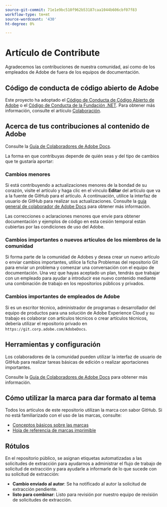 ```yaml
---
source-git-commit: 71e1e9bc510f962b53187caa1044b606cbf07f83
workflow-type: tm+mt
source-wordcount: '430'
ht-degree: 0%

---
```

# Artículo de Contribute

Agradecemos las contribuciones de nuestra comunidad, así como de los empleados de Adobe de fuera de los equipos de documentación.

## Código de conducta de código abierto de Adobe

Este proyecto ha adoptado el [Código de Conducta de Código Abierto de Adobe](code-of-conduct.md) o el [ Código de Conducta de la Fundación .NET](https://dotnetfoundation.org/code-of-conduct). Para obtener más información, consulte el artículo [Colaboración](contributing.md).

## Acerca de tus contribuciones al contenido de Adobe

Consulte la [Guía de Colaboradores de Adobe Docs](https://docs.adobe.com/content/help/es-ES/contributor/contributor-guide/introduction.html).

La forma en que contribuyas depende de quién seas y del tipo de cambios que te gustaría aportar:

### Cambios menores

Si está contribuyendo a actualizaciones menores de la bondad de su corazón, visite el artículo y haga clic en el vínculo **Editar** del artículo que va a la fuente de GitHub para el artículo. A continuación, utilice la interfaz de usuario de GitHub para realizar sus actualizaciones. Consulte la [guía general de colaborador de Adobe Docs](https://docs.adobe.com/content/help/es-ES/contributor/contributor-guide/introduction.html) para obtener más información.

Las correcciones o aclaraciones menores que envíe para obtener documentación y ejemplos de código en esta cesión temporal están cubiertas por las condiciones de uso del Adobe.

### Cambios importantes o nuevos artículos de los miembros de la comunidad

Si forma parte de la comunidad de Adobes y desea crear un nuevo artículo o enviar cambios importantes, utilice la ficha Problemas del repositorio Git para enviar un problema y comenzar una conversación con el equipo de documentación. Una vez que hayas aceptado un plan, tendrás que trabajar con un empleado para ayudar a introducir ese nuevo contenido mediante una combinación de trabajo en los repositorios públicos y privados.

<!--
If you submit a pull request with significant changes to documentation and code examples, you'll see a message in the pull request asking you to submit an online contribution license agreement (CLA). We need you to complete the online form before we can review your pull request.
-->

### Cambios importantes de empleados de Adobe

Si es un escritor técnico, administrador de programas o desarrollador del equipo de productos para una solución de Adobe Experience Cloud y su trabajo es colaborar con artículos técnicos o crear artículos técnicos, debería utilizar el repositorio privado en `https://git.corp.adobe.com/AdobeDocs`.

<!--Employees from other parts of the Adobe world should use the public repo for minor updates.-->

## Herramientas y configuración

Los colaboradores de la comunidad pueden utilizar la interfaz de usuario de GitHub para realizar tareas básicas de edición o realizar aportaciones importantes.

Consulte la [Guía de Colaboradores de Adobe Docs](https://docs.adobe.com/content/help/es-ES/contributor/contributor-guide/introduction.html) para obtener más información.

## Cómo utilizar la marca para dar formato al tema

Todos los artículos de este repositorio utilizan la marca con sabor GitHub. Si no está familiarizado con el uso de las marcas, consulte:

* [Conceptos básicos sobre las marcas](https://help.github.com/articles/getting-started-with-writing-and-formatting-on-github/)
* [Hoja de referencia de marcas imprimible](https://guides.github.com/pdfs/markdown-cheatsheet-online.pdf)

## Rótulos

En el repositorio público, se asignan etiquetas automatizadas a las solicitudes de extracción para ayudarnos a administrar el flujo de trabajo de solicitud de extracción y para ayudarle a informarle de lo que sucede con su solicitud de extracción:

* **Cambio enviado al autor**: Se ha notificado al autor la solicitud de extracción pendiente.
* **listo para combinar**: Listo para revisión por nuestro equipo de revisión de solicitudes de extracción.
